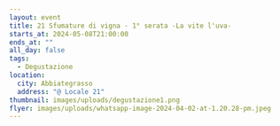 ```yaml
---
layout: event
title: 21 Sfumature di vigna - 1° serata -La vite l'uva-
starts_at: 2024-05-08T21:00:00
ends_at: ""
all_day: false
tags:
  - Degustazione
location:
  city: Abbiategrasso
  address: "@ Locale 21"
thumbnail: images/uploads/degustazione1.png
flyer: images/uploads/whatsapp-image-2024-04-02-at-1.20.28-pm.jpeg
---
```

